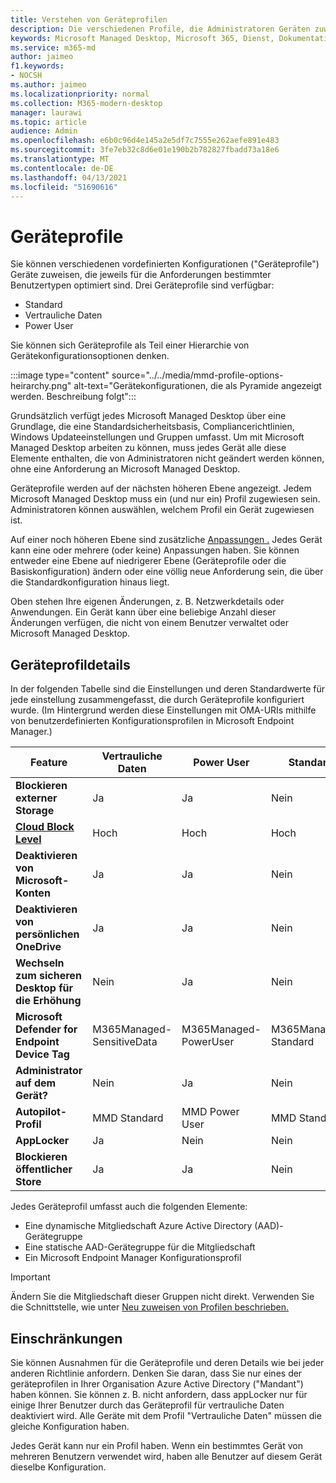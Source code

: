 ```yaml
---
title: Verstehen von Geräteprofilen
description: Die verschiedenen Profile, die Administratoren Geräten zuweisen können
keywords: Microsoft Managed Desktop, Microsoft 365, Dienst, Dokumentation
ms.service: m365-md
author: jaimeo
f1.keywords:
- NOCSH
ms.author: jaimeo
ms.localizationpriority: normal
ms.collection: M365-modern-desktop
manager: laurawi
ms.topic: article
audience: Admin
ms.openlocfilehash: e6b0c96d4e145a2e5df7c7555e262aefe891e483
ms.sourcegitcommit: 3fe7eb32c8d6e01e190b2b782827fbadd73a18e6
ms.translationtype: MT
ms.contentlocale: de-DE
ms.lasthandoff: 04/13/2021
ms.locfileid: "51690616"
---
```

# <a name="device-profiles"></a>Geräteprofile

Sie können verschiedenen vordefinierten Konfigurationen ("Geräteprofile") Geräte zuweisen, die jeweils für die Anforderungen bestimmter Benutzertypen optimiert sind. Drei Geräteprofile sind verfügbar:

- Standard
- Vertrauliche Daten
- Power User

Sie können sich Geräteprofile als Teil einer Hierarchie von Gerätekonfigurationsoptionen denken.

:::image type="content" source="../../media/mmd-profile-options-heirarchy.png" alt-text="Gerätekonfigurationen, die als Pyramide angezeigt werden. Beschreibung folgt":::

Grundsätzlich verfügt jedes Microsoft Managed Desktop über eine Grundlage, die eine Standardsicherheitsbasis, Compliancerichtlinien, Windows Updateeinstellungen und Gruppen umfasst. Um mit Microsoft Managed Desktop arbeiten zu können, muss jedes Gerät alle diese Elemente enthalten, die von Administratoren nicht geändert werden können, ohne eine Anforderung an Microsoft Managed Desktop.

Geräteprofile werden auf der nächsten höheren Ebene angezeigt. Jedem Microsoft Managed Desktop muss ein (und nur ein) Profil zugewiesen sein. Administratoren können auswählen, welchem Profil ein Gerät zugewiesen ist.

Auf einer noch höheren Ebene sind zusätzliche [Anpassungen .](customizing.md) Jedes Gerät kann eine oder mehrere (oder keine) Anpassungen haben. Sie können entweder eine Ebene auf niedrigerer Ebene (Geräteprofile oder die Basiskonfiguration) ändern oder eine völlig neue Anforderung sein, die über die Standardkonfiguration hinaus liegt.

Oben stehen Ihre eigenen Änderungen, z. B. Netzwerkdetails oder Anwendungen. Ein Gerät kann über eine beliebige Anzahl dieser Änderungen verfügen, die nicht von einem Benutzer verwaltet oder Microsoft Managed Desktop.


## <a name="device-profile-details"></a>Geräteprofildetails

In der folgenden Tabelle sind die Einstellungen und deren Standardwerte für jede einstellung zusammengefasst, die durch Geräteprofile konfiguriert wurde. (Im Hintergrund werden diese Einstellungen mit OMA-URIs mithilfe von benutzerdefinierten Konfigurationsprofilen in Microsoft Endpoint Manager.)

| Feature | Vertrauliche Daten | Power User | Standard |
|-----------------------------------------------------------------------------------------------------------------------------------------------------------|----------------------------|------------------------|-----------------------|
| **Blockieren externer Storage**                                                                                                                               | Ja                       | Ja                   | Nein                   |
| **[Cloud Block Level](https://docs.microsoft.com/graph/api/resources/intune-deviceconfig-defendercloudblockleveltype)** | Hoch                      | Hoch                  | Hoch                 |
| **Deaktivieren von Microsoft-Konten**                                                                                                                           | Ja                       | Ja                   | Nein                   |
| **Deaktivieren von persönlichen OneDrive**                                                                                                                            | Ja                       | Ja                   | Nein                   |
| **Wechseln zum sicheren Desktop für die Erhöhung**                                                                                                               | Nein                        | Ja                   | Nein                   |
| **Microsoft Defender for Endpoint Device Tag**                                                                                                           | M365Managed-SensitiveData | M365Managed-PowerUser | M365Managed-Standard |
| **Administrator auf dem Gerät?**                                                                                                                                 | Nein                        | Ja                   | Nein                   |
| **Autopilot-Profil**                                                                                                                                     | MMD Standard               | MMD Power User         | MMD Standard          |
| **AppLocker**                                                                                                                                            | Ja                       | Nein                    | Nein                   |
| **Blockieren öffentlicher Store**                                                                                                                                   | Ja                       | Ja                   | Nein                   |

Jedes Geräteprofil umfasst auch die folgenden Elemente:

- Eine dynamische Mitgliedschaft Azure Active Directory (AAD)-Gerätegruppe
- Eine statische AAD-Gerätegruppe für die Mitgliedschaft
- Ein Microsoft Endpoint Manager Konfigurationsprofil

> [!IMPORTANT]
> Ändern Sie die Mitgliedschaft dieser Gruppen nicht direkt. Verwenden Sie die Schnittstelle, wie unter [Neu zuweisen von Profilen beschrieben.](../working-with-managed-desktop/change-device-profile.md)

## <a name="limitations"></a>Einschränkungen

Sie können Ausnahmen für die Geräteprofile und deren Details wie bei jeder anderen Richtlinie anfordern. Denken Sie daran, dass Sie nur eines der geräteprofilen in Ihrer Organisation Azure Active Directory ("Mandant") haben können. Sie können z. B. nicht anfordern, dass appLocker nur für einige Ihrer Benutzer durch das Geräteprofil für vertrauliche Daten deaktiviert wird. Alle Geräte mit dem Profil "Vertrauliche Daten" müssen die gleiche Konfiguration haben.

Jedes Gerät kann nur ein Profil haben. Wenn ein bestimmtes Gerät von mehreren Benutzern verwendet wird, haben alle Benutzer auf diesem Gerät dieselbe Konfiguration.
